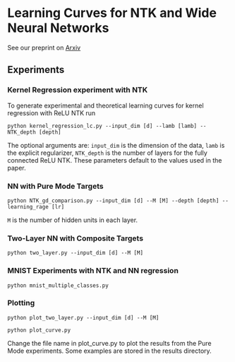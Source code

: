 
# Learning Curves for NTK and Wide Neural Networks
See our preprint on [Arxiv](https://arxiv.org/abs/2002.02561)

## Experiments

### Kernel Regression experiment with NTK
To generate experimental and theoretical learning curves for kernel regression with ReLU NTK run

`python kernel_regression_lc.py --input_dim [d] --lamb [lamb] --NTK_depth [depth]`

The optional arguments are: `input_dim` is the dimension of the data,
`lamb` is the explicit regularizer,
`NTK_depth` is the number of layers for the fully connected ReLU NTK.
These parameters default to the values used in the paper.

### NN with Pure Mode Targets

`python NTK_gd_comparison.py --input_dim [d] --M [M] --depth [depth] --learning_rage [lr]`

`M` is the number of hidden units in each layer.

### Two-Layer NN with Composite Targets

`python two_layer.py --input_dim [d] --M [M]`


### MNIST Experiments with NTK and NN regression

`python mnist_multiple_classes.py`

### Plotting

`python plot_two_layer.py --input_dim [d] --M [M]`

`python plot_curve.py`

Change the file name in plot_curve.py to plot the results from the Pure Mode experiments.
Some examples are stored in the results directory.
